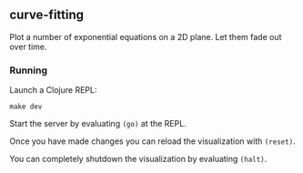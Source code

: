 ## curve-fitting

Plot a number of exponential equations on a 2D plane. Let them fade out over time.

### Running

Launch a Clojure REPL:

    make dev

Start the server by evaluating `(go)` at the REPL.

Once you have made changes you can reload the visualization with `(reset)`.

You can completely shutdown the visualization by evaluating `(halt)`.
